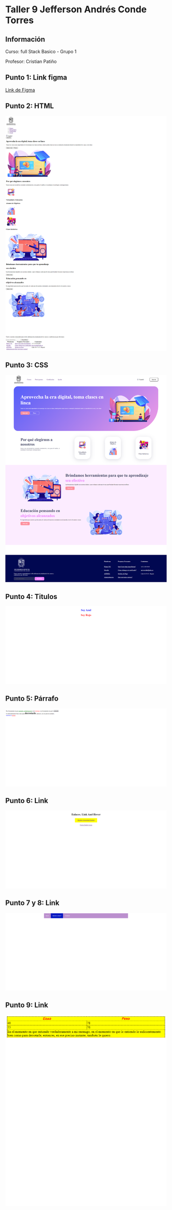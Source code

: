 <h1>Taller 9 Jefferson Andrés Conde Torres</h1>

<h2> Información</h2>

<p>Curso: full Stack Basico - Grupo 1</p>
<p>Profesor: Cristian Patiño</p>

<h2> Punto 1: Link figma</h2>

<a href="https://www.figma.com/file/yVHEhvMJ8C0wIbGw7Al6Ea/Jefferson-Andr%C3%A9s-Conde-Torres?type=design&node-id=3%3A102&mode=design&t=5U8d8mQEn3DGxRXS-1" target="_blank">Link de Figma</a>

<h2>Punto 2: HTML</h2>
<img src="./public/images/HTML.png" alt="html">

<h2>Punto 3: CSS</h2>
<img src="./public/images/CSS.png" alt="css">

<h2>Punto 4: Titulos</h2>
<img src="./public/images/Titulos.png" alt="titulos">

<h2>Punto 5: Párrafo</h2>
<img src="./public/images/parrafo.png" alt="parrafo">

<h2>Punto 6: Link</h2>
<img src="./public/images/link.png" alt="link">

<h2>Punto 7 y 8: Link</h2>
<img src="./public/images/menu.png" alt="link">

<h2>Punto 9: Link</h2>
<img src="./public/images/tabla.png" alt="link">

